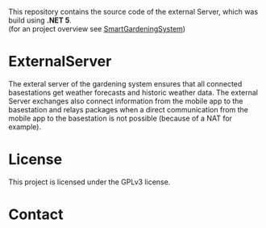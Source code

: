 This repository contains the source code of the external Server, which was build using **.NET 5**.<br/>(for an project overview see [SmartGardeningSystem](https://github.com/Bernd-H/DA_SmartGardeningSystem))

# ExternalServer
The exteral server of the gardening system ensures that all connected basestations get weather forecasts and historic weather data. The external Server exchanges also connect information from the mobile app to the basestation and relays packages when a direct communication from the mobile app to the basestation is not possible (because of a NAT for example).

# License
This project is licensed under the GPLv3 license.

# Contact
